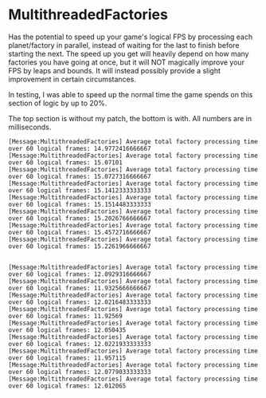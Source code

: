 # MultithreadedFactories

Has the potential to speed up your game's logical FPS by processing each planet/factory in parallel, instead of waiting for the last to finish before starting the next. The speed up you get will heavily depend on how many factories you have going at once, but it will NOT magically improve your FPS by leaps and bounds. It will instead possibly provide a slight improvement in certain circumstances.

In testing, I was able to speed up the normal time the game spends on this section of logic by up to 20%.

The top section is without my patch, the bottom is with. All numbers are in milliseconds.
```
[Message:MultithreadedFactories] Average total factory processing time over 60 logical frames: 14.9772416666667
[Message:MultithreadedFactories] Average total factory processing time over 60 logical frames: 15.07101
[Message:MultithreadedFactories] Average total factory processing time over 60 logical frames: 15.0727316666667
[Message:MultithreadedFactories] Average total factory processing time over 60 logical frames: 15.1412333333333
[Message:MultithreadedFactories] Average total factory processing time over 60 logical frames: 15.1514483333333
[Message:MultithreadedFactories] Average total factory processing time over 60 logical frames: 15.2026766666667
[Message:MultithreadedFactories] Average total factory processing time over 60 logical frames: 15.4572716666667
[Message:MultithreadedFactories] Average total factory processing time over 60 logical frames: 15.2261966666667


[Message:MultithreadedFactories] Average total factory processing time over 60 logical frames: 12.0929316666667
[Message:MultithreadedFactories] Average total factory processing time over 60 logical frames: 11.9325666666667
[Message:MultithreadedFactories] Average total factory processing time over 60 logical frames: 12.0216483333333
[Message:MultithreadedFactories] Average total factory processing time over 60 logical frames: 11.92569
[Message:MultithreadedFactories] Average total factory processing time over 60 logical frames: 12.050435
[Message:MultithreadedFactories] Average total factory processing time over 60 logical frames: 12.0221933333333
[Message:MultithreadedFactories] Average total factory processing time over 60 logical frames: 11.957115
[Message:MultithreadedFactories] Average total factory processing time over 60 logical frames: 12.0779033333333
[Message:MultithreadedFactories] Average total factory processing time over 60 logical frames: 12.012065
```
